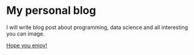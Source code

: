 # My personal blog

I will write blog post about programming, data science and all interesting you can image.

[Hope you enjoy!](https://motor-taxi-master-rider.github.io/)
